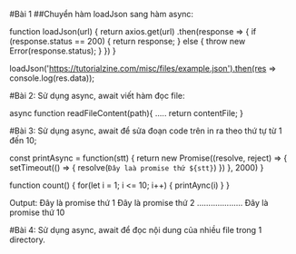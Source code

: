 #Bài 1
##Chuyển hàm loadJson sang hàm async:

  function loadJson(url) {
    return axios.get(url)
      .then(response => {
        if (response.status == 200) {
          return response;
        } else {
          throw new Error(response.status);
        }
      })
  }

loadJson('https://tutorialzine.com/misc/files/example.json').then(res => console.log(res.data));

#Bài 2:
  Sử dụng async, await viết hàm đọc file:
  
  async function readFileContent(path){
    .....
    return contentFile;
  }

#Bài 3:
  Sử dụng async, await để sửa đoạn code trên in ra theo thứ tự từ 1 đến 10;
  
  const printAsync = function(stt) {
    return new Promise((resolve, reject) ⇒ {
        setTimeout(() ⇒ {
          resolve(`Đây laà promise thứ ${stt}`)
        })
      }, 2000)
  }

  function count() {
    for(let i = 1; i <= 10; i++) {
      printAync(i)
    }
  }

Output: 
  Đây là promise thứ 1
  Đây là promise thứ 2
  ....................
  Đây là promise thứ 10

#Bài 4:
  Sử dụng async, await để đọc nội dung của nhiều file trong 1 directory.